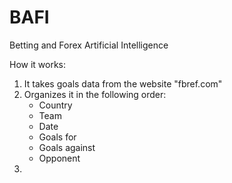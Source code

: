 # BAFI
Betting and Forex Artificial Intelligence

How it works:
1. It takes goals data from the website "fbref.com"
2. Organizes it in the following order:
   - Country
   - Team
   - Date
   - Goals for
   - Goals against
   - Opponent
3. 
